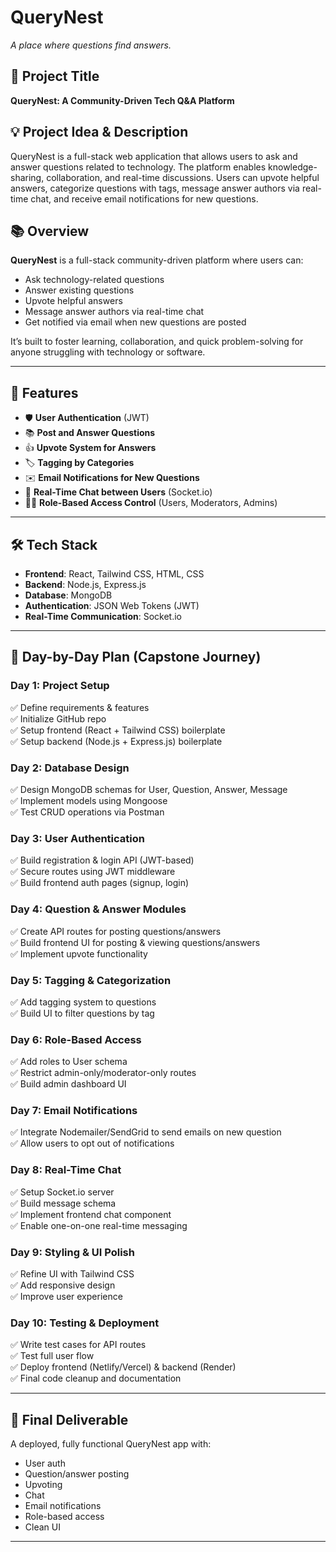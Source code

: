 

# QueryNest

_A place where questions find answers._

## 📌 Project Title
**QueryNest: A Community-Driven Tech Q&A Platform**

## 💡 Project Idea & Description
QueryNest is a full-stack web application that allows users to ask and answer questions related to technology. The platform enables knowledge-sharing, collaboration, and real-time discussions. Users can upvote helpful answers, categorize questions with tags, message answer authors via real-time chat, and receive email notifications for new questions.

## 📚 Overview  
**QueryNest** is a full-stack community-driven platform where users can:  
- Ask technology-related questions  
- Answer existing questions  
- Upvote helpful answers  
- Message answer authors via real-time chat  
- Get notified via email when new questions are posted

It’s built to foster learning, collaboration, and quick problem-solving for anyone struggling with technology or software.

---

## 🚀 Features  
- 🛡️ **User Authentication** (JWT)  
- 📚 **Post and Answer Questions**  
- 👍 **Upvote System for Answers**  
- 🏷️ **Tagging by Categories**  
- ✉️ **Email Notifications for New Questions**  
- 💬 **Real-Time Chat between Users** (Socket.io)  
- 🧑‍⚖️ **Role-Based Access Control** (Users, Moderators, Admins)

---

## 🛠️ Tech Stack  
- **Frontend**: React, Tailwind CSS, HTML, CSS  
- **Backend**: Node.js, Express.js  
- **Database**: MongoDB  
- **Authentication**: JSON Web Tokens (JWT)  
- **Real-Time Communication**: Socket.io  

---

## 📅 Day-by-Day Plan (Capstone Journey)

### **Day 1: Project Setup**
✅ Define requirements & features  
✅ Initialize GitHub repo  
✅ Setup frontend (React + Tailwind CSS) boilerplate  
✅ Setup backend (Node.js + Express.js) boilerplate  

### **Day 2: Database Design**
✅ Design MongoDB schemas for User, Question, Answer, Message  
✅ Implement models using Mongoose  
✅ Test CRUD operations via Postman  

### **Day 3: User Authentication**
✅ Build registration & login API (JWT-based)  
✅ Secure routes using JWT middleware  
✅ Build frontend auth pages (signup, login)  

### **Day 4: Question & Answer Modules**
✅ Create API routes for posting questions/answers  
✅ Build frontend UI for posting & viewing questions/answers  
✅ Implement upvote functionality  

### **Day 5: Tagging & Categorization**
✅ Add tagging system to questions  
✅ Build UI to filter questions by tag  

### **Day 6: Role-Based Access**
✅ Add roles to User schema  
✅ Restrict admin-only/moderator-only routes  
✅ Build admin dashboard UI  

### **Day 7: Email Notifications**
✅ Integrate Nodemailer/SendGrid to send emails on new question  
✅ Allow users to opt out of notifications  

### **Day 8: Real-Time Chat**
✅ Setup Socket.io server  
✅ Build message schema  
✅ Implement frontend chat component  
✅ Enable one-on-one real-time messaging  

### **Day 9: Styling & UI Polish**
✅ Refine UI with Tailwind CSS  
✅ Add responsive design  
✅ Improve user experience  

### **Day 10: Testing & Deployment**
✅ Write test cases for API routes  
✅ Test full user flow  
✅ Deploy frontend (Netlify/Vercel) & backend (Render)  
✅ Final code cleanup and documentation  

---

## 🎉 Final Deliverable
A deployed, fully functional QueryNest app with:
- User auth
- Question/answer posting
- Upvoting
- Chat
- Email notifications
- Role-based access
- Clean UI

---
